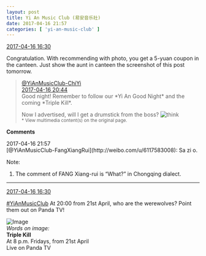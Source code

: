 ```yaml
---
layout: post
title: Yi An Music Club (易安音乐社)
date: 2017-04-16 21:57
categories: [ 'yi-an-music-club' ]
---
```


<div class="weibo-info">
  <a href="http://weibo.com/6094546964/EEMxIgGoQ">2017-04-16 16:30</a>
</div>

Congratulation. With recommending with photo, you get a 5-yuan coupon in the canteen. Just show the aunt in canteen the screenshot of this post tomorrow.

<!-- more -->

> <div class="weibo-post-name">
>   <a href="http://weibo.com/u/6117581836">@YiAnMusicClub-ChiYi</a>
> </div>
> <div class="weibo-info">
>   <a href="http://weibo.com/6117581836/EEOd71jur">2017-04-16 20:44</a>
> </div>
> Good night! Remember to follow our *Yi An Good Night* and the coming *Triple Kill*.  
>   
> Now I advertised, will I get a drumstick from the boss? ![think](http://img.t.sinajs.cn/t4/appstyle/expression/ext/normal/e9/sk_org.gif)  
> <small>* View multimedia content(s) on the original page.</small>

**Comments**

<div class="weibo-info">2017-04-16 21:57</div>
[@YiAnMusicClub-FangXiangRui](http://weibo.com/u/6117583008): Sa zi o.

Note:
1. The comment of FANG Xiang-rui is “What?” in Chongqing dialect.

---

<div class="weibo-info">
  <a href="http://weibo.com/6094546964/EEMxIgGoQ">2017-04-16 16:30</a>
</div>

[#YiAnMusicClub](http://weibo.com/p/100808beae2e3e05b17b64f63ebedca39f19b2) At 20:00 from 21st April, who are the werewolves? Point them out on Panda TV!

![Image](http://wx4.sinaimg.cn/mw690/006Es64Agy1fenel8uw59j31jk2bcqv9.jpg)  
*Words on image:*  
**Triple Kill**  
At 8 p.m. Fridays, from 21st April  
Live on Panda TV

